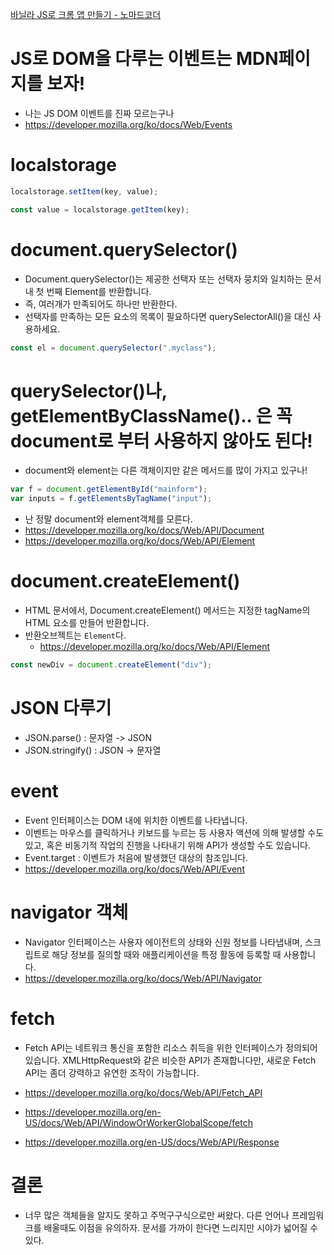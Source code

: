 [바닐라 JS로 크롬 앱 만들기 - 노마드코더](https://nomadcoders.co/javascript-for-beginners)

# JS로 DOM을 다루는 이벤트는 MDN페이지를 보자!

- 나는 JS DOM 이벤트를 진짜 모르는구나
- https://developer.mozilla.org/ko/docs/Web/Events

# localstorage

```js
localstorage.setItem(key, value);

const value = localstorage.getItem(key);
```

# document.querySelector()

- Document.querySelector()는 제공한 선택자 또는 선택자 뭉치와 일치하는 문서 내 첫 번째 Element를 반환합니다.
- 즉, 여러개가 만족되어도 하나만 반환한다.
- 선택자를 만족하는 모든 요소의 목록이 필요하다면 querySelectorAll()을 대신 사용하세요.

```js
const el = document.querySelector(".myclass");
```

# querySelector()나, getElementByClassName().. 은 꼭 document로 부터 사용하지 않아도 된다!

- document와 element는 다른 객체이지만 같은 메서드를 많이 가지고 있구나!

```js
var f = document.getElementById("mainform");
var inputs = f.getElementsByTagName("input");
```

- 난 정말 document와 element객체를 모른다.
- https://developer.mozilla.org/ko/docs/Web/API/Document
- https://developer.mozilla.org/ko/docs/Web/API/Element

# document.createElement()

- HTML 문서에서, Document.createElement() 메서드는 지정한 tagName의 HTML 요소를 만들어 반환합니다.
- 반환오브젝트는 `Element`다.
  - https://developer.mozilla.org/ko/docs/Web/API/Element

```js
const newDiv = document.createElement("div");
```

# JSON 다루기

- JSON.parse() : 문자열 -> JSON
- JSON.stringify() : JSON -> 문자열

# event

- Event 인터페이스는 DOM 내에 위치한 이벤트를 나타냅니다.
- 이벤트는 마우스를 클릭하거나 키보드를 누르는 등 사용자 액션에 의해 발생할 수도 있고, 혹은 비동기적 작업의 진행을 나타내기 위해 API가 생성할 수도 있습니다.
- Event.target : 이벤트가 처음에 발생했던 대상의 참조입니다.
- https://developer.mozilla.org/ko/docs/Web/API/Event

# navigator 객체

- Navigator 인터페이스는 사용자 에이전트의 상태와 신원 정보를 나타냅내며, 스크립트로 해당 정보를 질의할 때와 애플리케이션을 특정 활동에 등록할 때 사용합니다.
- https://developer.mozilla.org/ko/docs/Web/API/Navigator

# fetch

- Fetch API는 네트워크 통신을 포함한 리소스 취득을 위한 인터페이스가 정의되어 있습니다. XMLHttpRequest와 같은 비슷한 API가 존재합니다만, 새로운 Fetch API는 좀더 강력하고 유연한 조작이 가능합니다.

- https://developer.mozilla.org/ko/docs/Web/API/Fetch_API
- https://developer.mozilla.org/en-US/docs/Web/API/WindowOrWorkerGlobalScope/fetch
- https://developer.mozilla.org/en-US/docs/Web/API/Response

# 결론

- 너무 많은 객체들을 알지도 못하고 주먹구구식으로만 써왔다. 다른 언어나 프레임워크를 배울때도 이점을 유의하자. 문서를 가까이 한다면 느리지만 시야가 넓어질 수 있다.
